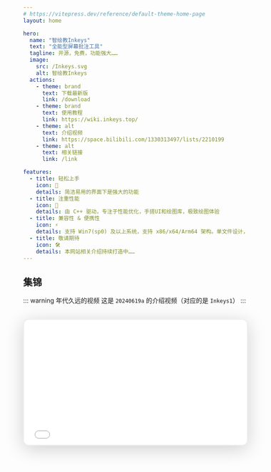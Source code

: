 ```yaml
---
# https://vitepress.dev/reference/default-theme-home-page
layout: home

hero:
  name: "智绘教Inkeys"
  text: "全能型屏幕批注工具"
  tagline: 开源，免费，功能强大……
  image:
    src: /Inkeys.svg
    alt: 智绘教Inkeys
  actions:
    - theme: brand
      text: 下载最新版
      link: /download
    - theme: brand
      text: 使用教程
      link: https://wiki.inkeys.top/
    - theme: alt
      text: 介绍视频
      link: https://space.bilibili.com/1330313497/lists/2210199
    - theme: alt
      text: 相关链接
      link: /link

features:
  - title: 轻松上手
    icon: 👏
    details: 简洁易用的界面下是强大的功能
  - title: 注重性能
    icon: 🚀
    details: 由 C++ 驱动，专注于性能优化，手搓UI和绘图库，极致绘图体验
  - title: 兼容性 & 便携性
    icon: ⚡
    details: 支持 Win7(sp0) 及以上系统，支持 x86/x64/Arm64 架构。单文件设计，双击打开就能用。
  - title: 敬请期待
    icon: 🛠️
    details: 本网站相关介绍持续打造中……
---
```


## 集锦
::: warning 年代久远的视频
这是 `20240619a` 的介绍视频（对应的是 `Inkeys1`）
:::  

<div style="
  max-width:900px;
  margin:32px auto;
  border: 2px solid #eee;
  border-radius: 12px;
  box-shadow: 0 8px 40px rgba(0,0,0,0.18);
  overflow: hidden;
  background: #fafbfc;
">
  <div style="position:relative;width:100%;padding-bottom:56.25%;">
    <iframe
      src="//player.bilibili.com/player.html?isOutside=true&aid=1355926500&bvid=BV1Tz421z72e&cid=1593721412&p=1&autoplay=0"
      style="position:absolute;top:0;left:0;width:100%;height:100%;"
      frameborder="no"
      allowfullscreen="true"
    ></iframe>
  </div>
</div>